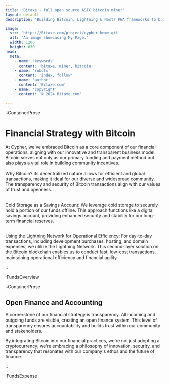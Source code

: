 ```yaml
---
title: 'Bitaxe - full open source ASIC bitcoin miner'
layout: default
description: 'Building Bitcoin, Lightning & Nostr PWA frameworks to build faster & better.'

image:
  src: 'https://Bitaxe.com/project/cypher-home.gif'
  alt: 'An image showcasing My Page.'
  width: 1200
  height: 630
head:
  meta:
    - name: 'keywords'
      content: 'bitaxe, miner, bitcoin'
    - name: 'robots'
      content: 'index, follow'
    - name: 'author'
      content: 'Bitaxe.com'
    - name: 'copyright'
      content: '© 2024 Bitaxe.com'

---
```



::ContainerProse
# Financial Strategy with Bitcoin

At Cypher, we've embraced Bitcoin as a core component of our financial operations, aligning with our innovative and transparent business model. Bitcoin serves not only as our primary funding and payment method but also plays a vital role in building community incentives.
<br><br>
Why Bitcoin?  Its decentralized nature allows for efficient and global transactions, making it ideal for our diverse and widespread community. The transparency and security of Bitcoin transactions align with our values of trust and openness.
<br><br>

Cold Storage as a Savings Account: We leverage cold storage to securely hold a portion of our funds offline. This approach functions like a digital savings account, providing enhanced security and stability for our long-term financial reserves.
<br><br>

Using the Lightning Network for Operational Efficiency: For day-to-day transactions, including development purchases, hosting, and domain expenses, we utilize the Lightning Network. This second-layer solution on the Bitcoin blockchain enables us to conduct fast, low-cost transactions, maintaining operational efficiency and financial agility.

::

:FundsOverview

::ContainerProse
## Open Finance and Accounting

A cornerstone of our financial strategy is transparency. All incoming and outgoing funds are visible, creating an open finance system. This level of transparency ensures accountability and builds trust within our community and stakeholders.

By integrating Bitcoin into our financial practices, we're not just adopting a cryptocurrency; we're embracing a philosophy of innovation, security, and transparency that resonates with our company's ethos and the future of finance.

::

:FundsExpense
